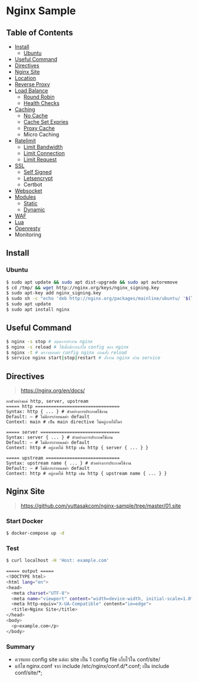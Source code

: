 # Nginx Sample

## Table of Contents

* [Install](#install)
  * [Ubuntu](#ubuntu)
* [Useful Command](#useful-command)
* [Directives](#directives)
* [Nginx Site](#nginx-site)
* [Location](https://github.com/yuttasakcom/nginx-sample/tree/master/02.location)
* [Reverse Proxy](https://github.com/yuttasakcom/nginx-sample/tree/master/03.reverse-proxy)
* [Load Balance](https://github.com/yuttasakcom/nginx-sample/tree/master/04.load-balance)
  * [Round Robin](https://github.com/yuttasakcom/nginx-sample/tree/master/04.load-balance/01.round-robin)
  * [Health Checks](https://github.com/yuttasakcom/nginx-sample/tree/master/04.load-balance/02.healt-checks)
* [Caching](https://github.com/yuttasakcom/nginx-sample/tree/master/05.caching)
  * [No Cache](https://github.com/yuttasakcom/nginx-sample/tree/master/05.caching/01.no-cache)
  * [Cache Set Expries](https://github.com/yuttasakcom/nginx-sample/tree/master/05.caching/02.cache-time)
  * [Proxy Cache](https://github.com/yuttasakcom/nginx-sample/tree/master/05.caching/03.cache)
  * Micro Caching
* [Ratelimit](https://github.com/yuttasakcom/nginx-sample/tree/master/06.ratelimit)
  * [Limit Bandwidth](https://github.com/yuttasakcom/nginx-sample/tree/master/06.ratelimit/01.bandwidth)
  * [Limit Connection](https://github.com/yuttasakcom/nginx-sample/tree/master/06.ratelimit/02.connection)
  * [Limit Request](https://github.com/yuttasakcom/nginx-sample/tree/master/06.ratelimit/03.request)
* [SSL](https://github.com/yuttasakcom/nginx-sample/tree/master/07.ssl)
  * [Self Signed](https://github.com/yuttasakcom/nginx-sample/tree/master/07.ssl/01.self-signed)
  * [Letsencrypt](https://github.com/yuttasakcom/nginx-sample/tree/master/07.ssl/02.letsencrypt)
  * Certbot
* [Websocket](https://github.com/yuttasakcom/nginx-sample/tree/master/08.websocket)
* [Modules](https://github.com/yuttasakcom/nginx-sample/tree/master/09.modules)
  * [Static](https://github.com/yuttasakcom/nginx-sample/tree/master/09.modules/01.static)
  * [Dynamic](https://github.com/yuttasakcom/nginx-sample/tree/master/09.modules/02.dynamic)
* [WAF](https://github.com/yuttasakcom/nginx-sample/tree/master/10.waf)
* [Lua](https://github.com/yuttasakcom/nginx-sample/tree/master/11.lua)
* [Openresty](https://github.com/yuttasakcom/nginx-sample/tree/master/12.openresty)
* Monitoring

## Install

### Ubuntu

```bash
$ sudo apt update && sudo apt dist-upgrade && sudo apt autoremove
$ cd /tmp/ && wget http://nginx.org/keys/nginx_signing.key
$ sudo apt-key add nginx_signing.key
$ sudo sh -c "echo 'deb http://nginx.org/packages/mainline/ubuntu/ '$(lsb_release -cs)' nginx' > /etc/apt/sources.list.d/nginx.list"
$ sudo apt update
$ sudo apt install nginx
```

## Useful Command

```bash
$ nginx -s stop # หยุดการทำงาน nginx
$ nginx -s reload # ใช้เมื่อมีการแก้ไข config ของ nginx
$ nginx -t # ตรวจสอบค่า config nginx ก่อนสั่ง reload
$ service nginx start|stop|restart # สั่งงาน nginx ผ่าน service
```

## Directives

> https://nginx.org/en/docs/

```
ยกตัวอย่างแค่ http, server, upstream
===== http ================================
Syntax:	http { ... } # ตัวอย่างการประกาศใช้งาน
Default: — # ไม่มีการกำหนดค่า default
Context: main # เป็น main directive ไม่อยู่ภายใต้ใคร

===== server ==============================
Syntax:	server { ... } # ตัวอย่างการประกาศใช้งาน
Default: — # ไม่มีการกำหนดค่า default
Context: http # อยู่ภายใต้ http เช่น http { server { ... } }

===== upstream ============================
Syntax:	upstream name { ... } # ตัวอย่างการประกาศใช้งาน
Default: — # ไม่มีการกำหนดค่า default
Context: http # อยู่ภายใต้ http เช่น http { upstream name { ... } }
```

## Nginx Site

> https://github.com/yuttasakcom/nginx-sample/tree/master/01.site

### Start Docker

```bash
$ docker-compose up -d
```

### Test

```bash
$ curl localhost -H 'Host: example.com'

===== output =====
<!DOCTYPE html>
<html lang="en">
<head>
  <meta charset="UTF-8">
  <meta name="viewport" content="width=device-width, initial-scale=1.0">
  <meta http-equiv="X-UA-Compatible" content="ie=edge">
  <title>Nginx Site</title>
</head>
<body>
  <p>example.com</p>
</body>
```

### Summary

* ควรแยก config site แต่ละ site เป็น 1 config file เก็บไว้ใน conf/site/
* แก้ไข nginx.conf จาก include /etc/nginx/conf.d/\*.conf; เป็น include conf/site/\*;
